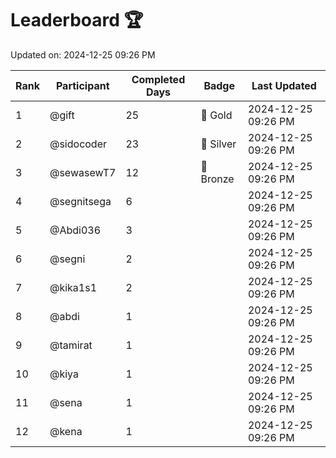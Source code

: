 # Leaderboard 🏆

Updated on: 2024-12-25 09:26 PM

| Rank | Participant       | Completed Days | Badge      | Last Updated         |
|------|-------------------|----------------|------------|----------------------|
| 1    | @gift             | 25             | 🏅 Gold     | 2024-12-25 09:26 PM |
| 2    | @sidocoder        | 23             | 🥈 Silver   | 2024-12-25 09:26 PM |
| 3    | @sewasewT7        | 12             | 🥉 Bronze   | 2024-12-25 09:26 PM |
| 4    | @segnitsega       | 6              |            | 2024-12-25 09:26 PM |
| 5    | @Abdi036          | 3              |            | 2024-12-25 09:26 PM |
| 6    | @segni            | 2              |            | 2024-12-25 09:26 PM |
| 7    | @kika1s1          | 2              |            | 2024-12-25 09:26 PM |
| 8    | @abdi             | 1              |            | 2024-12-25 09:26 PM |
| 9    | @tamirat          | 1              |            | 2024-12-25 09:26 PM |
| 10   | @kiya             | 1              |            | 2024-12-25 09:26 PM |
| 11   | @sena             | 1              |            | 2024-12-25 09:26 PM |
| 12   | @kena             | 1              |            | 2024-12-25 09:26 PM |
